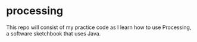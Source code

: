 # processing
This repo will consist of my practice code as I learn how to use Processing, a software sketchbook that uses Java. 
